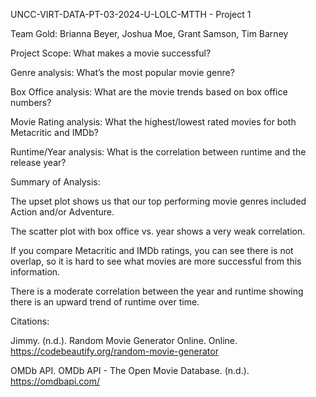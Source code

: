 UNCC-VIRT-DATA-PT-03-2024-U-LOLC-MTTH - Project 1

Team Gold: Brianna Beyer, Joshua Moe, Grant Samson, Tim Barney



Project Scope: What makes a movie successful?

Genre analysis: What’s the most popular movie genre?

Box Office analysis: What are the movie trends based on box office numbers?

Movie Rating analysis: What the highest/lowest rated movies for both Metacritic and IMDb?

Runtime/Year analysis: What is the correlation between runtime and the release year?



Summary of Analysis:

The upset plot shows us that our top performing movie genres included Action and/or Adventure.

The scatter plot with box office vs. year shows a very weak correlation. 

If you compare Metacritic and IMDb ratings, you can see there is not overlap, so it is hard to see what movies are more successful from this information.

There is a moderate correlation between the year and runtime showing there is an upward trend of runtime over time. 



Citations: 

Jimmy. (n.d.). Random Movie Generator Online. Online. https://codebeautify.org/random-movie-generator 

OMDb API. OMDb API - The Open Movie Database. (n.d.). https://omdbapi.com/ 
